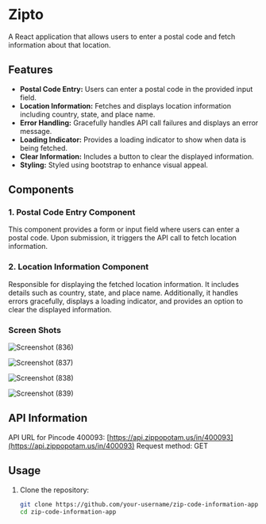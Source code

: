 # Zipto

A React application that allows users to enter a postal code and fetch information about that location.

## Features

- **Postal Code Entry:** Users can enter a postal code in the provided input field.
- **Location Information:** Fetches and displays location information including country, state, and place name.
- **Error Handling:** Gracefully handles API call failures and displays an error message.
- **Loading Indicator:** Provides a loading indicator to show when data is being fetched.
- **Clear Information:** Includes a button to clear the displayed information.
- **Styling:** Styled using bootstrap to enhance visual appeal.

## Components

### 1. Postal Code Entry Component

This component provides a form or input field where users can enter a postal code. Upon submission, it triggers the API call to fetch location information.

### 2. Location Information Component

Responsible for displaying the fetched location information. It includes details such as country, state, and place name. Additionally, it handles errors gracefully, displays a loading indicator, and provides an option to clear the displayed information.

### Screen Shots

![Screenshot (836)](https://github.com/Zenith-17/Zipto/assets/99113156/76ec85ae-b5f4-42ac-8e9d-ee69eb29863f)

![Screenshot (837)](https://github.com/Zenith-17/Zipto/assets/99113156/8c6a70a0-9ce7-4217-a97d-99b5c800c660)

![Screenshot (838)](https://github.com/Zenith-17/Zipto/assets/99113156/0d9fc035-857e-474b-a6c4-221923772fca)

![Screenshot (839)](https://github.com/Zenith-17/Zipto/assets/99113156/c62dc8bd-0fae-433d-99dc-3fff9fb9bfaa)

## API Information

API URL for Pincode 400093: [https://api.zippopotam.us/in/400093](https://api.zippopotam.us/in/400093)
Request method: GET

## Usage

1. Clone the repository:

   ```bash
   git clone https://github.com/your-username/zip-code-information-app.git
   cd zip-code-information-app
